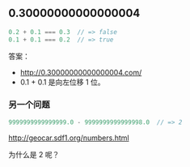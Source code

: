 ## 0.30000000000000004

```js
0.2 + 0.1 === 0.3  // => false
0.1 + 0.1 === 0.2  // => true
```

答案：

- http://0.30000000000000004.com/
- 0.1 + 0.1 是向左位移 1 位。


### 另一个问题

```js
9999999999999999.0 - 9999999999999998.0  // => 2
```

http://geocar.sdf1.org/numbers.html

为什么是 2 呢？
